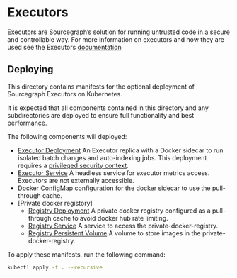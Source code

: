 # Executors

Executors are Sourcegraph’s solution for running untrusted code in a secure and controllable way. For more information on executors and how they are used see the Executors [documentation](https://docs.sourcegraph.com/admin/executors)

## Deploying

This directory contains manifests for the optional deployment of Sourcegraph Executors on Kubernetes.

It is expected that all components contained in this directory and any subdirectories are deployed to ensure full functionality and best performance.

The following components will deployed:

- [Executor Deployment](executor.Deployment.yaml) An Executor replica with a Docker sidecar to run isolated batch changes and auto-indexing jobs. This deployment requires a [privileged security context](https://kubernetes.io/docs/concepts/security/pod-security-standards/).
- [Executor Service](executor.Service.yaml) A headless service for executor metrics access. Executors are not externally accessible.
- [Docker ConfigMap](docker-daemon.ConfigMap.yaml) configuration for the docker sidecar to use the pull-through cache.
- [Private docker registory]
  - [Registry Deployment](./private-docker-registry/private-docker-registry.Deployment.yaml) A private docker registry configured as a pull-through cache to avoid docker hub rate limiting.
  - [Registry Service](./private-docker-registry/private-docker-registry.Service.yaml) A service to access the private-docker-registry.
  - [Registry Persistent Volume](./private-docker-registry/private-docker-registry.PersistentVolumeClaim.yaml) A volume to store images in the private-docker-registry.

To apply these manifests, run the following command:

```bash
kubectl apply -f . --recursive
```